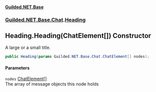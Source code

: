 
#### [Guilded.NET.Base](Guilded_NET_Base 'Guilded_NET_Base')
### [Guilded.NET.Base.Chat](Guilded_NET_Base#Guilded_NET_Base_Chat 'Guilded.NET.Base.Chat').[Heading](Heading 'Guilded.NET.Base.Chat.Heading')
## Heading.Heading(ChatElement[]) Constructor
A large or a small title.  
```csharp
public Heading(params Guilded.NET.Base.Chat.ChatElement[] nodes);
```

#### Parameters
<a name='Guilded_NET_Base_Chat_Heading_Heading(Guilded_NET_Base_Chat_ChatElement__)_nodes'></a>
`nodes` [ChatElement](ChatElement 'Guilded.NET.Base.Chat.ChatElement')[[]](https://docs.microsoft.com/en-us/dotnet/api/System.Array 'System.Array')  
The array of message objects this node holds
  
